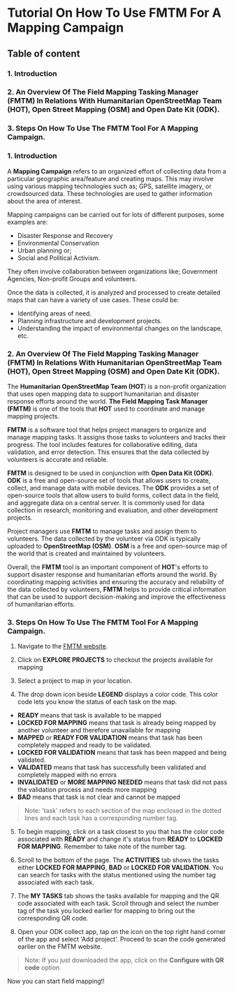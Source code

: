 # Tutorial On How To Use FMTM For A Mapping Campaign

## Table of content
### 1. Introduction

### 2. An Overview Of The Field Mapping Tasking Manager (FMTM) In Relations With Humanitarian OpenStreetMap Team (HOT), Open Street Mapping (OSM) and Open Date Kit (ODK).

### 3. Steps On How To Use The FMTM Tool For A Mapping Campaign.


### 1. Introduction

A **Mapping Campaign** refers to an organized effort of collecting data from a particular geographic area/feature and creating maps. This may involve using various mapping technologies such as; GPS, satellite imagery, or crowdsourced data. These technologies are used to gather information about the area of interest.

Mapping campaigns can be carried out for lots of different purposes, some examples are:

- Disaster Response and Recovery
- Environmental Conservation
- Urban planning or;
- Social and Political Activism.

They often involve collaboration between organizations like; Government Agencies, Non-profit Groups and volunteers.

Once the data is collected, it is analyzed and processed to create detailed maps that can have a variety of use cases. These could be:

- Identifying areas of need.
- Planning infrastructure and development projects.
- Understanding the impact of environmental changes on the landscape, etc.

### 2. An Overview Of The Field Mapping Tasking Manager (FMTM) In Relations With Humanitarian OpenStreetMap Team (HOT), Open Street Mapping (OSM) and Open Date Kit (ODK).

The **Humanitarian OpenStreetMap Team (HOT**) is a non-profit organization that uses open mapping data to support humanitarian and disaster response efforts around the world. **The Field Mapping Task Manager (FMTM)** is one of the tools that **HOT** used to coordinate and manage mapping projects.

**FMTM** is a software tool that helps project managers to organize and manage mapping tasks. It assigns those tasks to volunteers and tracks their progress. The tool includes features for collaborative editing, data validation, and error detection. This ensures that the data collected by volunteers is accurate and reliable.

**FMTM** is designed to be used in conjunction with **Open Data Kit (ODK)**. **ODK** is a free and open-source set of tools that allows users to create, collect, and manage data with mobile devices. The **ODK** provides a set of open-source tools that allow users to build forms, collect data in the field, and aggregate data on a central server. It is commonly used for data collection in research, monitoring and evaluation, and other development projects.  

Project managers use **FMTM** to manage tasks and assign them to volunteers. The data collected by the volunteer via ODK is typically uploaded to **OpenStreetMap (OSM)**. **OSM** is a free and open-source map of the world that is created and maintained by volunteers.

Overall, the **FMTM** tool is an important component of **HOT**'s efforts to support disaster response and humanitarian efforts around the world. By coordinating mapping activities and ensuring the accuracy and reliability of the data collected by volunteers, **FMTM** helps to provide critical information that can be used to support decision-making and improve the effectiveness of humanitarian efforts.

### 3. Steps On How To Use The FMTM Tool For A Mapping Campaign.

1. Navigate to the [FMTM website](https://fmtm.hotosm.org/).

2. Click on **EXPLORE PROJECTS** to checkout the projects available for mapping

3. Select a project to map in your location.

4. The drop down icon beside **LEGEND** displays a color code. This color code lets you know the status of each task on the map.
- **READY** means that task is available to be mapped
- **LOCKED FOR MAPPING** means that task is already being mapped by another volunteer and therefore unavailable for mapping
- **MAPPED** or **READY FOR VALIDATION** means that task has been completely mapped and ready to be validated.
- **LOCKED FOR VALIDATION** means that task has been mapped and being validated.
- **VALIDATED** means that task has successfully been validated and completely mapped with no errors
- **INVALIDATED** or **MORE MAPPING NEEDED** means that task did not pass the validation process and needs more mapping
- **BAD** means that task is not clear and cannot be mapped

> Note: 'task' refers to each section of the map enclosed in the dotted lines and each task has a corresponding number tag.

5. To begin mapping, click on a task closest to you that has the color code associated with **READY** and change it's status from **READY** to **LOCKED FOR MAPPING**. Remember to take note of the number tag.

6. Scroll to the bottom of the page. The **ACTIVITIES** tab shows the tasks either **LOCKED FOR MAPPING**, **BAD** or **LOCKED FOR VALIDATION**. You can search for tasks with the status mentioned using the number tag associated with each task.

7. The **MY TASKS** tab shows the tasks available for mapping and the QR code associated with each task. Scroll through and select the number tag of the task you locked earlier for mapping to bring out the corresponding QR code.

8. Open your ODK collect app, tap on the icon on the top right hand corner of the app and select 'Add project'. Proceed to scan the code generated earlier on the FMTM website.

> Note: If you just downloaded the app, click on the **Configure with QR code** option.

Now you can start field mapping!!
